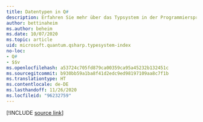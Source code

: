 ```yaml
---
title: Datentypen in Q#
description: Erfahren Sie mehr über das Typsystem in der Programmiersprache Q#.
author: bettinaheim
ms.author: beheim
ms.date: 10/07/2020
ms.topic: article
uid: microsoft.quantum.qsharp.typesystem-index
no-loc:
- Q#
- $$v
ms.openlocfilehash: a53724c705fd879ca00359ca95a45232b132451c
ms.sourcegitcommit: b930bb59a1ba8f41d2edc9ed98197109aa8c7f1b
ms.translationtype: HT
ms.contentlocale: de-DE
ms.lasthandoff: 11/26/2020
ms.locfileid: "96232759"
---
```

<!---
# Types in Q#
-->

[!INCLUDE [source link](~/includes/qsharp-language/Specifications/Language/4_TypeSystem/README.md)]

